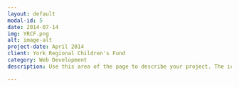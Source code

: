 ```yaml
---
layout: default
modal-id: 5
date: 2014-07-14
img: YRCF.png
alt: image-alt
project-date: April 2014
client: York Regional Children's Fund
category: Web Development
description: Use this area of the page to describe your project. The icon above is part of a free icon set by <a href="https://sellfy.com/p/8Q9P/jV3VZ/">Flat Icons</a>. On their website, you can download their free set with 16 icons, or you can purchase the entire set with 146 icons for only $12!

---
```


